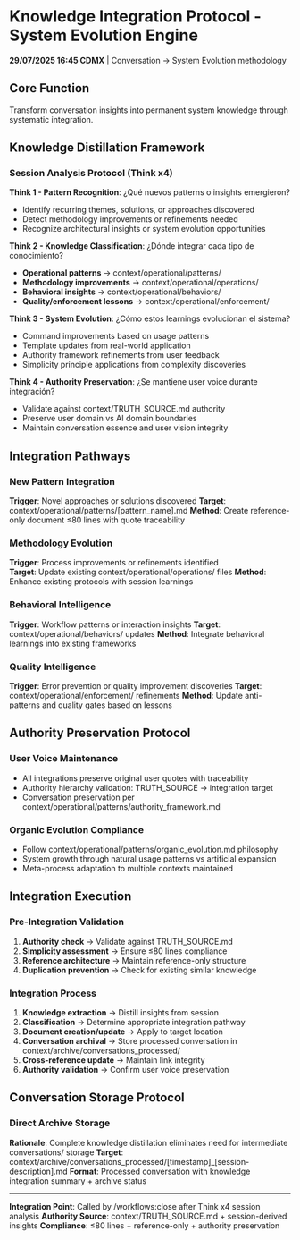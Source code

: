 # Knowledge Integration Protocol - System Evolution Engine

**29/07/2025 16:45 CDMX** | Conversation → System Evolution methodology

## Core Function
Transform conversation insights into permanent system knowledge through systematic integration.

## Knowledge Distillation Framework

### Session Analysis Protocol (Think x4)
**Think 1 - Pattern Recognition**: ¿Qué nuevos patterns o insights emergieron?
- Identify recurring themes, solutions, or approaches discovered
- Detect methodology improvements or refinements needed
- Recognize architectural insights or system evolution opportunities

**Think 2 - Knowledge Classification**: ¿Dónde integrar cada tipo de conocimiento?
- **Operational patterns** → context/operational/patterns/
- **Methodology improvements** → context/operational/operations/
- **Behavioral insights** → context/operational/behaviors/
- **Quality/enforcement lessons** → context/operational/enforcement/

**Think 3 - System Evolution**: ¿Cómo estos learnings evolucionan el sistema?
- Command improvements based on usage patterns
- Template updates from real-world application
- Authority framework refinements from user feedback
- Simplicity principle applications from complexity discoveries

**Think 4 - Authority Preservation**: ¿Se mantiene user voice durante integración?
- Validate against context/TRUTH_SOURCE.md authority
- Preserve user domain vs AI domain boundaries
- Maintain conversation essence and user vision integrity

## Integration Pathways

### New Pattern Integration
**Trigger**: Novel approaches or solutions discovered
**Target**: context/operational/patterns/[pattern_name].md
**Method**: Create reference-only document ≤80 lines with quote traceability

### Methodology Evolution
**Trigger**: Process improvements or refinements identified  
**Target**: Update existing context/operational/operations/ files
**Method**: Enhance existing protocols with session learnings

### Behavioral Intelligence
**Trigger**: Workflow patterns or interaction insights
**Target**: context/operational/behaviors/ updates
**Method**: Integrate behavioral learnings into existing frameworks

### Quality Intelligence
**Trigger**: Error prevention or quality improvement discoveries
**Target**: context/operational/enforcement/ refinements
**Method**: Update anti-patterns and quality gates based on lessons

## Authority Preservation Protocol

### User Voice Maintenance
- All integrations preserve original user quotes with traceability
- Authority hierarchy validation: TRUTH_SOURCE → integration target
- Conversation preservation per context/operational/patterns/authority_framework.md

### Organic Evolution Compliance
- Follow context/operational/patterns/organic_evolution.md philosophy
- System growth through natural usage patterns vs artificial expansion
- Meta-process adaptation to multiple contexts maintained

## Integration Execution

### Pre-Integration Validation
1. **Authority check** → Validate against TRUTH_SOURCE.md
2. **Simplicity assessment** → Ensure ≤80 lines compliance
3. **Reference architecture** → Maintain reference-only structure
4. **Duplication prevention** → Check for existing similar knowledge

### Integration Process
1. **Knowledge extraction** → Distill insights from session
2. **Classification** → Determine appropriate integration pathway
3. **Document creation/update** → Apply to target location
4. **Conversation archival** → Store processed conversation in context/archive/conversations_processed/
5. **Cross-reference update** → Maintain link integrity
6. **Authority validation** → Confirm user voice preservation

## Conversation Storage Protocol

### Direct Archive Storage
**Rationale**: Complete knowledge distillation eliminates need for intermediate conversations/ storage
**Target**: context/archive/conversations_processed/[timestamp]_[session-description].md
**Format**: Processed conversation with knowledge integration summary + archive status

---
**Integration Point**: Called by /workflows:close after Think x4 session analysis
**Authority Source**: context/TRUTH_SOURCE.md + session-derived insights
**Compliance**: ≤80 lines + reference-only + authority preservation